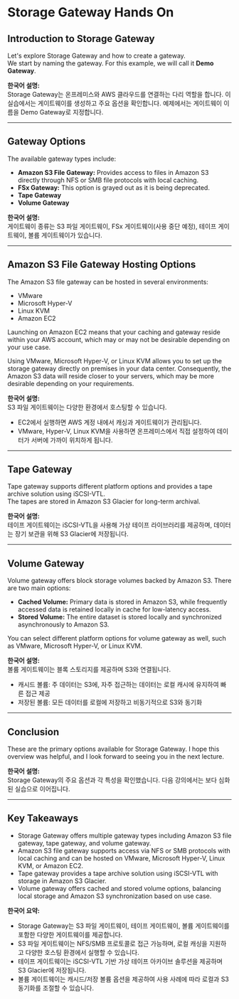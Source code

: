 # Storage Gateway Hands On

## Introduction to Storage Gateway
Let's explore Storage Gateway and how to create a gateway.  
We start by naming the gateway. For this example, we will call it **Demo Gateway**.

**한국어 설명:**  
Storage Gateway는 온프레미스와 AWS 클라우드를 연결하는 다리 역할을 합니다. 이 실습에서는 게이트웨이를 생성하고 주요 옵션을 확인합니다. 예제에서는 게이트웨이 이름을 Demo Gateway로 지정합니다.

---

## Gateway Options
The available gateway types include:  
- **Amazon S3 File Gateway:** Provides access to files in Amazon S3 directly through NFS or SMB file protocols with local caching.  
- **FSx Gateway:** This option is grayed out as it is being deprecated.  
- **Tape Gateway**  
- **Volume Gateway**

**한국어 설명:**  
게이트웨이 종류는 S3 파일 게이트웨이, FSx 게이트웨이(사용 중단 예정), 테이프 게이트웨이, 볼륨 게이트웨이가 있습니다.

---

## Amazon S3 File Gateway Hosting Options
The Amazon S3 file gateway can be hosted in several environments:  
- VMware  
- Microsoft Hyper-V  
- Linux KVM  
- Amazon EC2  

Launching on Amazon EC2 means that your caching and gateway reside within your AWS account, which may or may not be desirable depending on your use case.  

Using VMware, Microsoft Hyper-V, or Linux KVM allows you to set up the storage gateway directly on premises in your data center. Consequently, the Amazon S3 data will reside closer to your servers, which may be more desirable depending on your requirements.

**한국어 설명:**  
S3 파일 게이트웨이는 다양한 환경에서 호스팅할 수 있습니다.  
- EC2에서 실행하면 AWS 계정 내에서 캐싱과 게이트웨이가 관리됩니다.  
- VMware, Hyper-V, Linux KVM을 사용하면 온프레미스에서 직접 설정하여 데이터가 서버에 가까이 위치하게 됩니다.  

---

## Tape Gateway
Tape gateway supports different platform options and provides a tape archive solution using iSCSI-VTL.  
The tapes are stored in Amazon S3 Glacier for long-term archival.

**한국어 설명:**  
테이프 게이트웨이는 iSCSI-VTL을 사용해 가상 테이프 라이브러리를 제공하며, 데이터는 장기 보관을 위해 S3 Glacier에 저장됩니다.

---

## Volume Gateway
Volume gateway offers block storage volumes backed by Amazon S3. There are two main options:  
- **Cached Volume:** Primary data is stored in Amazon S3, while frequently accessed data is retained locally in cache for low-latency access.  
- **Stored Volume:** The entire dataset is stored locally and synchronized asynchronously to Amazon S3.  

You can select different platform options for volume gateway as well, such as VMware, Microsoft Hyper-V, or Linux KVM.

**한국어 설명:**  
볼륨 게이트웨이는 블록 스토리지를 제공하며 S3와 연결됩니다.  
- 캐시드 볼륨: 주 데이터는 S3에, 자주 접근하는 데이터는 로컬 캐시에 유지하여 빠른 접근 제공  
- 저장된 볼륨: 모든 데이터를 로컬에 저장하고 비동기적으로 S3와 동기화  

---

## Conclusion
These are the primary options available for Storage Gateway. I hope this overview was helpful, and I look forward to seeing you in the next lecture.

**한국어 설명:**  
Storage Gateway의 주요 옵션과 각 특성을 확인했습니다. 다음 강의에서는 보다 심화된 실습으로 이어집니다.

---

## Key Takeaways
- Storage Gateway offers multiple gateway types including Amazon S3 file gateway, tape gateway, and volume gateway.  
- Amazon S3 file gateway supports access via NFS or SMB protocols with local caching and can be hosted on VMware, Microsoft Hyper-V, Linux KVM, or Amazon EC2.  
- Tape gateway provides a tape archive solution using iSCSI-VTL with storage in Amazon S3 Glacier.  
- Volume gateway offers cached and stored volume options, balancing local storage and Amazon S3 synchronization based on use case.

**한국어 요약:**  
- Storage Gateway는 S3 파일 게이트웨이, 테이프 게이트웨이, 볼륨 게이트웨이를 포함한 다양한 게이트웨이를 제공합니다.  
- S3 파일 게이트웨이는 NFS/SMB 프로토콜로 접근 가능하며, 로컬 캐싱을 지원하고 다양한 호스팅 환경에서 실행할 수 있습니다.  
- 테이프 게이트웨이는 iSCSI-VTL 기반 가상 테이프 아카이브 솔루션을 제공하며 S3 Glacier에 저장됩니다.  
- 볼륨 게이트웨이는 캐시드/저장 볼륨 옵션을 제공하여 사용 사례에 따라 로컬과 S3 동기화를 조절할 수 있습니다.
